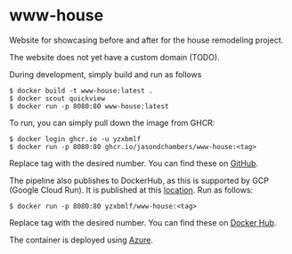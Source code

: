 # www-house
Website for showcasing before and after for the house remodeling project.

The website does not yet have a custom domain (TODO).

During development, simply build and run as follows

    $ docker build -t www-house:latest .
    $ docker scout quickview
    $ docker run -p 8080:80 www-house:latest

To run, you can simply pull down the image from GHCR:

    $ docker login ghcr.io -u yzxbmlf
    $ docker run -p 8080:80 ghcr.io/jasondchambers/www-house:<tag>

Replace tag with the desired number. You can find these on [GitHub](https://github.com/jasondchambers/www-house/pkgs/container/www-house).

The pipeline also publishes to DockerHub, as this is supported by GCP (Google Cloud Run). It is published at this [location](https://hub.docker.com/repository/docker/yzxbmlf/www-house/general). Run as follows:

    $ docker run -p 8080:80 yzxbmlf/www-house:<tag>

Replace tag with the desired number. You can find these on [Docker Hub](https://hub.docker.com/repository/docker/yzxbmlf/www-house/general).

The container is deployed using [Azure](https://portal.azure.com/#home).
